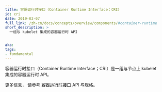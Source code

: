 ```yaml
---
title: 容器运行时接口（Container Runtime Interface；CRI）
id: cri
date: 2019-03-07
full_link: /zh-cn/docs/concepts/overview/components/#container-runtime
short_description: >
  一组与 kubelet 集成的容器运行时 API 


aka:
tags:
- fundamental
---
```


容器运行时接口（Container Runtime Interface；CRI）是一组与节点上 kubelet 集成的容器运行时 API。


更多信息， 请参考 [容器运行时接口](https://github.com/kubernetes/community/blob/master/contributors/devel/sig-node/container-runtime-interface.md) API 与规格。
